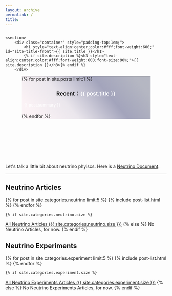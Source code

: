 ```yaml
---
layout: archive
permalink: /
title:
---
```



<div class="front-cover" style="background:url(./images/{{ site.cover_image }}) no-repeat fixed center;background-size:cover;overflow:hidden;height:400px !important;">

    <section>
        <div class="container" style="padding-top:1em;">
            <h1 style="text-align:center;color:#fff;font-weight:600;" id="site-title-front">{{ site.title }}</h1>
            {% if site.description %}<h3 style="text-align:center;color:#fff;font-weight:600;font-size:90%;">{{ site.description }}</h3>{% endif %}
        </div>
<div class="featured" style="border-top:1px solid grey;margin:0 10% 0 10%;">
<div style="background-image:linear-gradient(-130deg, rgba(14,21,58,0.3) 10%, rgba(74,76,123,0.5) 35%, rgba(161,140,171,0.2) 65%, rgba(243,201,215,0.2) 90%);">
{% for post in site.posts limit:1 %}
<h3 style="text-align:center;font-size:120%;">Recent：<a href="{{ site.url }}{{ post.url }}" style="text-align:center;color:white;font-weight:600;">{{ post.title }}</a></h3>
<p style="text-align:left;color:#fff;font-size:90%;padding-bottom:0.5em;padding-left:2%;padding-right:2%;">{{ post.summary }}</p>
{% endfor %}
</div>
</div>
    </section>

</div>




Let's talk a little bit about neutrino phyiscs. Here is a [Neutrino Document](http://neutrino.readthedocs.org/).


-----



## Neutrino Articles

<div class="tiles">
{% for post in site.categories.neutrino limit:5 %}
	{% include post-list.html %}
{% endfor %}
</div><!-- /.tiles -->

	{% if site.categories.neutrino.size %}
<a href="./neutrino/">All Neutrino Articles ({{ site.categories.neutrino.size }})</a>
		{% else %}
No Neutrino Articles, for now.
		{% endif %}


## Neutrino Experiments

<div class="tiles">

{% for post in site.categories.experiment limit:5 %}
	{% include post-list.html %}
{% endfor %}

</div><!-- /.tiles -->



	{% if site.categories.experiment.size %}
<a href="./experiment/">All Neutrino Experiments Articles ({{ site.categories.experiment.size }})</a>
		{% else %}
No Neutrino Experiments Articles, for now.
		{% endif %}
